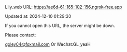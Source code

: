 Lily_web URL: https://ae6d-61-165-102-156.ngrok-free.app

Updated at: 2024-12-10 01:29:30

If you cannot open this URL, the server might be down.

Please contact: 

goley04@foxmail.com Or Wechat:GL_yeaH